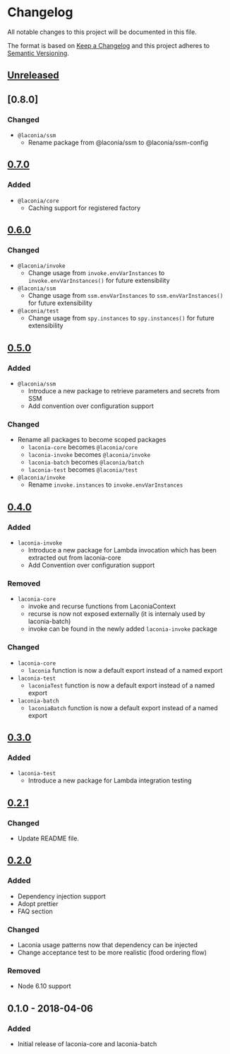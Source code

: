 # Changelog

All notable changes to this project will be documented in this file.

The format is based on [Keep a Changelog](https://keepachangelog.com/en/1.0.0/)
and this project adheres to [Semantic Versioning](https://semver.org/spec/v2.0.0.html).

## [Unreleased]

## [0.8.0]

### Changed

* `@laconia/ssm`
  * Rename package from @laconia/ssm to @laconia/ssm-config

## [0.7.0]

### Added

* `@laconia/core`
  * Caching support for registered factory

## [0.6.0]

### Changed

* `@laconia/invoke`
  * Change usage from `invoke.envVarInstances` to `invoke.envVarInstances()` for future extensibility
* `@laconia/ssm`
  * Change usage from `ssm.envVarInstances` to `ssm.envVarInstances()` for future extensibility
* `@laconia/test`
  * Change usage from `spy.instances` to `spy.instances()` for future extensibility

## [0.5.0]

### Added

* `@laconia/ssm`
  * Introduce a new package to retrieve parameters and secrets from SSM
  * Add convention over configuration support

### Changed

* Rename all packages to become scoped packages
  * `laconia-core` becomes `@laconia/core`
  * `laconia-invoke` becomes `@laconia/invoke`
  * `laconia-batch` becomes `@laconia/batch`
  * `laconia-test` becomes `@laconia/test`
* `@laconia/invoke`
  * Rename `invoke.instances` to `invoke.envVarInstances`

## [0.4.0]

### Added

* `laconia-invoke`
  * Introduce a new package for Lambda invocation which has been extracted out from laconia-core
  * Add Convention over configuration support

### Removed

* `laconia-core`
  * invoke and recurse functions from LaconiaContext
  * recurse is now not exposed externally (it is internaly used by laconia-batch)
  * invoke can be found in the newly added `laconia-invoke` package

### Changed

* `laconia-core`
  * `laconia` function is now a default export instead of a named export
* `laconia-test`
  * `laconiaTest` function is now a default export instead of a named export
* `laconia-batch`
  * `laconiaBatch` function is now a default export instead of a named export

## [0.3.0]

### Added

* `laconia-test`
  * Introduce a new package for Lambda integration testing

## [0.2.1]

### Changed

* Update README file.

## [0.2.0]

### Added

* Dependency injection support
* Adopt prettier
* FAQ section

### Changed

* Laconia usage patterns now that dependency can be injected
* Change acceptance test to be more realistic (food ordering flow)

### Removed

* Node 6.10 support

## 0.1.0 - 2018-04-06

### Added

* Initial release of laconia-core and laconia-batch

[unreleased]: https://github.com/ceilfors/laconia/compare/v0.7.0...HEAD
[0.7.0]: https://github.com/ceilfors/laconia/compare/v0.6.0...v0.7.0
[0.6.0]: https://github.com/ceilfors/laconia/compare/v0.5.0...v0.6.0
[0.5.0]: https://github.com/ceilfors/laconia/compare/v0.4.0...v0.5.0
[0.4.0]: https://github.com/ceilfors/laconia/compare/v0.3.0...v0.4.0
[0.3.0]: https://github.com/ceilfors/laconia/compare/v0.2.1...v0.3.0
[0.2.1]: https://github.com/ceilfors/laconia/compare/v0.2.0...v0.2.1
[0.2.0]: https://github.com/ceilfors/laconia/compare/v0.1.0...v0.2.0
